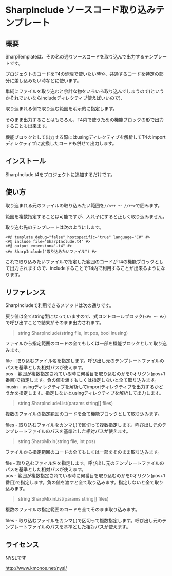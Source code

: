﻿SharpInclude    ソースコード取り込みテンプレート
====

概要
----

SharpTemplateは、その名の通りソースコードを取り込んで出力するテンプレートです。

プロジェクトのコードをT4の処理で使いたい時や、共通するコードを特定の部分に差し込みたい時などに使います。

単純にファイルを取り込むと余計な物をいろいろ取り込んでしまうので(というかそれでいいならincludeディレクティブ使えばいいので)、

取り込まれる側で取り込む範囲を明示的に指定します。

そのまま出力することはもちろん、T4内で使うための機能ブロックの形で出力することも出来ます。

機能ブロックとして出力する際にはusingディレクティブを解析してT4のimportディレクティブに変換したコードも併せて出力します。


インストール
----

SharpInclude.t4をプロジェクトに追加するだけです。


使い方
----

取り込まれる元のファイルの取り込みたい範囲を```//<++ ～ //++>```で囲みます。

範囲を複数指定することは可能ですが、入れ子にすると正しく取り込みません。

取り込む先のテンプレートは次のようにします。

    <#@ template debug="false" hostspecific="true" language="C#" #>
    <#@ include file="SharpInclude.t4" #>
	<#@ output extension=".t4" #>
    <#= SharpInclude("取り込みたいファイル") #>

これで取り込みたいファイルで指定した範囲のコードがT4の機能ブロックとして出力されますので、includeすることでT4内で利用することが出来るようになります。


リファレンス
----

SharpIncludeで利用できるメソッドは次の通りです。

戻り値は全てstring型になっていますので、式コントロールブロック(```<#= ～ #>```)で呼び出すことで結果がそのまま出力されます。

>string SharpInclude(string file, int pos, bool inusing)

ファイルから指定範囲のコードの全てもしくは一部を機能ブロックとして取り込みます。

file - 取り込むファイル名を指定します。呼び出し元のテンプレートファイルのパスを基準とした相対パスが使えます。<br/>
pos - 範囲が複数指定されている時に何番目を取り込むのかを0オリジン(pos+1番目)で指定します。負の値を渡すもしくは指定しないと全て取り込みます。<br/>
inusin - usingディレクティブを解析してimportディレクティブを出力するかどうかを指定します。指定しないとusingディレクティブを解析して出力します。


>string SharpIncludeList(params string[] files)

複数のファイルの指定範囲のコードを全て機能ブロックとして取り込みます。

files - 取り込むファイルをカンマ(,)で区切って複数指定します。呼び出し元のテンプレートファイルのパスを基準とした相対パスが使えます。


>string SharpMixin(string file, int pos)

ファイルから指定範囲のコードの全てもしくは一部をそのまま取り込みます。

file - 取り込むファイル名を指定します。呼び出し元のテンプレートファイルのパスを基準とした相対パスが使えます。<br />
pos - 範囲が複数指定されている時に何番目を取り込むのかを0オリジン(pos+1番目)で指定します。負の値を渡すと全て取り込みます。指定しないと全て取り込みます。


>string SharpMixinList(params string[] files)

複数のファイルの指定範囲のコードを全てそのまま取り込みます。

files - 取り込むファイルをカンマ(,)で区切って複数指定します。呼び出し元のテンプレートファイルのパスを基準とした相対パスが使えます。


ライセンス
-----

NYSLです

http://www.kmonos.net/nysl/